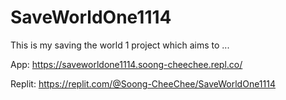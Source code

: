 # SaveWorldOne1114

This is my saving the world 1 project which aims to ... 

App: https://saveworldone1114.soong-cheechee.repl.co/

Replit: https://replit.com/@Soong-CheeChee/SaveWorldOne1114
